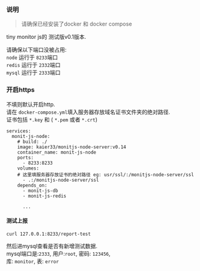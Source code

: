 
### 说明
> 请确保已经安装了docker 和 docker compose

tiny monitor js的 测试版v0.1版本. 

请确保以下端口没被占用:  
`node` 运行于 `8233`端口  
`redis` 运行于 `2332`端口   
`mysql` 运行于 `2333`端口

### 开启https
不填则默认开启http.  
请在 `docker-compose.yml`填入服务器存放域名证书文件夹的绝对路径.   
证书包括 `*.key` 和 ( `*.pem` 或者 `*.crt`)

```
services:
  monit-js-node:
    # build: ./
    image: kaier33/monitjs-node-server:v0.14
    container_name: monit-js-node
    ports:
      - 8233:8233
    volumes:
    # 这里填服务器存放证书的绝对路径 eg: usr/ssl/:/monitjs-node-server/ssl
      - .:/monitjs-node-server/ssl
    depends_on:
      - monit-js-db
      - monit-js-redis

      ...
```

#### 测试上报
`curl 127.0.0.1:8233/report-test`

然后进mysql查看是否有新增测试数据.  
mysql端口是:`2333`, 用户:`root`, 密码: `123456`,   
库: `monitor`, 表: `error`

